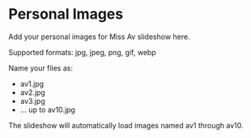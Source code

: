 # Personal Images

Add your personal images for Miss Av slideshow here.

Supported formats: jpg, jpeg, png, gif, webp

Name your files as:
- av1.jpg
- av2.jpg
- av3.jpg
- ... up to av10.jpg

The slideshow will automatically load images named av1 through av10.
